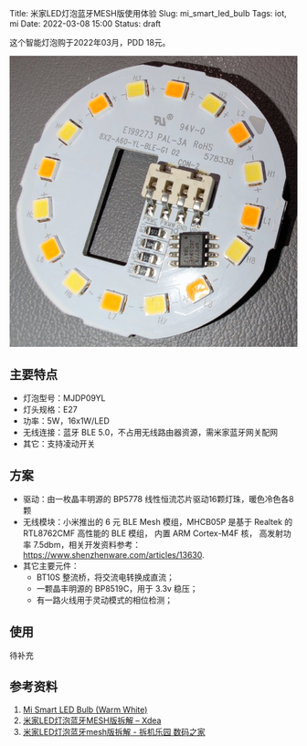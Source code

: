 Title: 米家LED灯泡蓝牙MESH版使用体验
Slug: mi_smart_led_bulb
Tags: iot, mi
Date: 2022-03-08 15:00
Status: draft

这个智能灯泡购于2022年03月，PDD 18元。

![米家LED灯泡蓝牙mesh版，图片来源www.xdea.xyz](images/iot/mi_smart_led_pcb.jpg)

## 主要特点
* 灯泡型号：MJDP09YL
* 灯头规格：E27
* 功率：5W，16x1W/LED
* 无线连接：蓝牙 BLE 5.0，不占用无线路由器资源，需米家蓝牙网关配网
* 其它：支持凌动开关

## 方案
* 驱动：由一枚晶丰明源的 BP5778 线性恒流芯片驱动16颗灯珠，暖色冷色各8颗
* 无线模块：小米推出的 6 元 BLE Mesh 模组，MHCB05P 是基于 Realtek 的 RTL8762CMF 高性能的 BLE 模组， 内置 ARM Cortex-M4F 核， 高发射功率 7.5dbm，相关开发资料参考：https://www.shenzhenware.com/articles/13630.
* 其它主要元件：
  - BT10S 整流桥，将交流电转换成直流；
  - 一颗晶丰明源的 BP8519C，用于 3.3v 稳压；
  - 有一路火线用于灵动模式的相位检测；
 
## 使用
待补充

## 参考资料
1. [Mi Smart LED Bulb (Warm White)](https://www.mi.com/global/mi-smart-led-bulb-warm-white/)
2. [米家LED灯泡蓝牙MESH版拆解 – Xdea](https://www.xdea.xyz/2021/06/%E7%B1%B3%E5%AE%B6led%E7%81%AF%E6%B3%A1%E8%93%9D%E7%89%99mesh%E7%89%88%E6%8B%86%E8%A7%A3/)
3. [米家LED灯泡蓝牙mesh版拆解 - 拆机乐园 数码之家](https://www.mydigit.cn/thread-219664-1-1.html)
